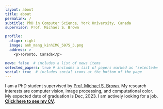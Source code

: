 ```yaml
---
layout: about
title: about
permalink: /
subtitle: PhD in Computer Science, York University, Canada
supervisor: Prof. Michael S. Brown

profile:
  align: right
  image: anh_mang_kinhIMG_5975_3.png
  address: >
    <p>Toronto, Canada</p>

news: false  # includes a list of news items
selected_papers: true # includes a list of papers marked as "selected={true}"
social: true  # includes social icons at the bottom of the page
---
```


I am a PhD student supervised by [Prof. Michael S. Brown](http://www.cse.yorku.ca/~mbrown/). My research interests are computer vision, image processing, and computational color. My expected date of graduation is Dec, 2023. I am actively looking for a job. **[Click here to see my CV](https://drive.google.com/file/d/1kssTvv--BGVfAmEREJFbV2JAjKixFl-I/view?usp=sharing)**.
